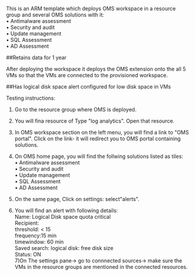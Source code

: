 This is an ARM template which deploys OMS workspace in a resource group and several OMS solutions with it:  
•	Antimalware assessment  
•	Security and audit  
•	Update management   
•	SQL Assessment   
•	AD Assessment   


##Retains data for 1 year   

After deploying the workspace it deploys the OMS extension onto the all 5 VMs so that the VMs are connected to the provisioned workspace. 


##Has logical disk space alert configured for low disk space in VMs


Testing instructions:   
1) Go to the resource group where OMS is deployed.    
2) You will fina resource of Type "log analytics". Open that resource.    
3) In OMS workspace section on the left menu, you will find a link to "OMS portal". Click on the link- it will redirect you to OMS portal containing solutions.   
4) On OMS home page, you will find the follwing solutions listed as tiles:    
•	Antimalware assessment      
•	Security and audit      
•	Update management     
•	SQL Assessment      
•	AD Assessment       
      
5) On the same page, Click on settings: select"alerts".   
6) You will find an alert with following details:   
      Name: Logical Disk space quota critical   
      Recipient: <some email id>    
      threshold: < 15   
      frequency:15 min    
      timewindow: 60 min	    
      Saved search: logical disk: free disk size    
      Status: ON    
7)On The settings pane-> go to connnected sources-> make sure the VMs in the resource groups are mentioned in the connected resources.    
